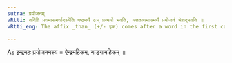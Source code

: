 ```yaml
---
sutra: प्रयोजनम्
vRtti: तदिति प्रथमासमर्थादस्येति षष्ठ्यर्थे ठञ् प्रत्ययो भवति, यत्तत्प्रथमासमर्थे प्रयोजनं चेत्तद्भवति ॥
vRtti_eng: The affix _than_ (+/- इक) comes after a word in the first case in construction in the sense of 'that whose occasion or purpose is this'.

---
```

As इन्द्रमहः प्रयोजनमस्य = ऐन्द्रमहिकम्, गाङ्गामहिकम् ॥